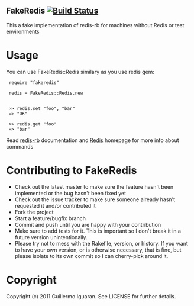 FakeRedis [![Build Status](http://travis-ci.org/guilleiguaran/fakeredis.png)](http://travis-ci.org/guilleiguaran/fakeredis)
--------
This a fake implementation of redis-rb for machines without Redis or test environments

Usage
=====
You can use FakeRedis::Redis similary as you use redis gem:

     require "fakeredis"
     
     redis = FakeRedis::Redis.new


     >> redis.set "foo", "bar"
     => "OK"
     
     >> redis.get "foo"
     => "bar"

Read [redis-rb](https://github.com/ezmobius/redis-rb) documentation and
[Redis](http://redis.io) homepage for more info about commands


Contributing to FakeRedis
=======================

* Check out the latest master to make sure the feature hasn't been implemented or the bug hasn't been fixed yet
* Check out the issue tracker to make sure someone already hasn't requested it and/or contributed it
* Fork the project
* Start a feature/bugfix branch
* Commit and push until you are happy with your contribution
* Make sure to add tests for it. This is important so I don't break it in a future version unintentionally.
* Please try not to mess with the Rakefile, version, or history. If you want to have your own version, or is otherwise necessary, that is fine, but please isolate to its own commit so I can cherry-pick around it.

Copyright
=========

Copyright (c) 2011 Guillermo Iguaran. See LICENSE for
further details.

